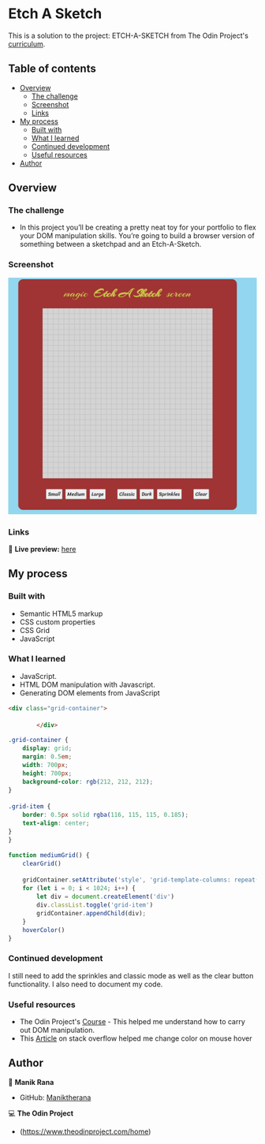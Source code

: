 # Etch A Sketch 

This is a solution to the project: ETCH-A-SKETCH from The Odin Project's [curriculum](https://www.theodinproject.com/courses/foundations/lessons/html-css).

## Table of contents

- [Overview](#overview)
  - [The challenge](#the-challenge)
  - [Screenshot](#screenshot)
  - [Links](#links)
- [My process](#my-process)
  - [Built with](#built-with)
  - [What I learned](#what-i-learned)
  - [Continued development](#continued-development)
  - [Useful resources](#useful-resources)
- [Author](#author)


## Overview

### The challenge

- In this project you’ll be creating a pretty neat toy for your portfolio to flex your DOM manipulation skills. You’re going to build a browser version of something between a sketchpad and an Etch-A-Sketch.

### Screenshot

![coming soon](./screenshot.png)


### Links

🔗 **Live preview:** [here](https://maniktherana.github.io/etch-a-sketch/)

## My process

### Built with

- Semantic HTML5 markup
- CSS custom properties
- CSS Grid
- JavaScript

### What I learned

* JavaScript.
* HTML DOM manipulation with Javascript.
* Generating DOM elements from JavaScript

```html
<div class="grid-container">

        </div>
```
```css
.grid-container {
    display: grid;
    margin: 0.5em;
    width: 700px;
    height: 700px;
    background-color: rgb(212, 212, 212);
}

.grid-item {
    border: 0.5px solid rgba(116, 115, 115, 0.185);
    text-align: center;
}
}
```
```js
function mediumGrid() {
    clearGrid()

    gridContainer.setAttribute('style', 'grid-template-columns: repeat(32, 1fr); grid-template-rows: repeat(32, 1fr)');    
    for (let i = 0; i < 1024; i++) {
        let div = document.createElement('div')
        div.classList.toggle('grid-item')
        gridContainer.appendChild(div);
    }
    hoverColor()
}
```

### Continued development

I still need to add the sprinkles and classic mode as well as the clear button functionality.
I also need to document my code.

### Useful resources

- The Odin Project's [Course](https://www.theodinproject.com/paths/foundations/courses/foundations/lessons/dom-manipulation) - This helped me understand how to carry out DOM manipulation.
- This [Article](https://stackoverflow.com/questions/63364328/on-mouseover-event-listener-not-changing-color-of-grid-item-div) on stack overflow helped me change color on mouse hover


## Author

👤 **Manik Rana**
* GitHub: [Maniktherana](https://github.com/Maniktherana)

💻 **The Odin Project**
* (https://www.theodinproject.com/home)
